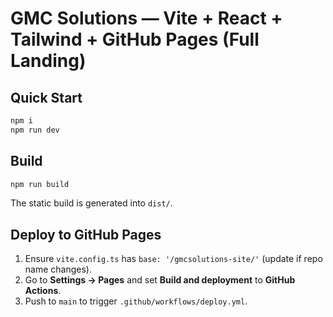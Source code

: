 # GMC Solutions — Vite + React + Tailwind + GitHub Pages (Full Landing)

## Quick Start
```bash
npm i
npm run dev
```

## Build
```bash
npm run build
```

The static build is generated into `dist/`.

## Deploy to GitHub Pages
1. Ensure `vite.config.ts` has `base: '/gmcsolutions-site/'` (update if repo name changes).
2. Go to **Settings → Pages** and set **Build and deployment** to **GitHub Actions**.
3. Push to `main` to trigger `.github/workflows/deploy.yml`.

